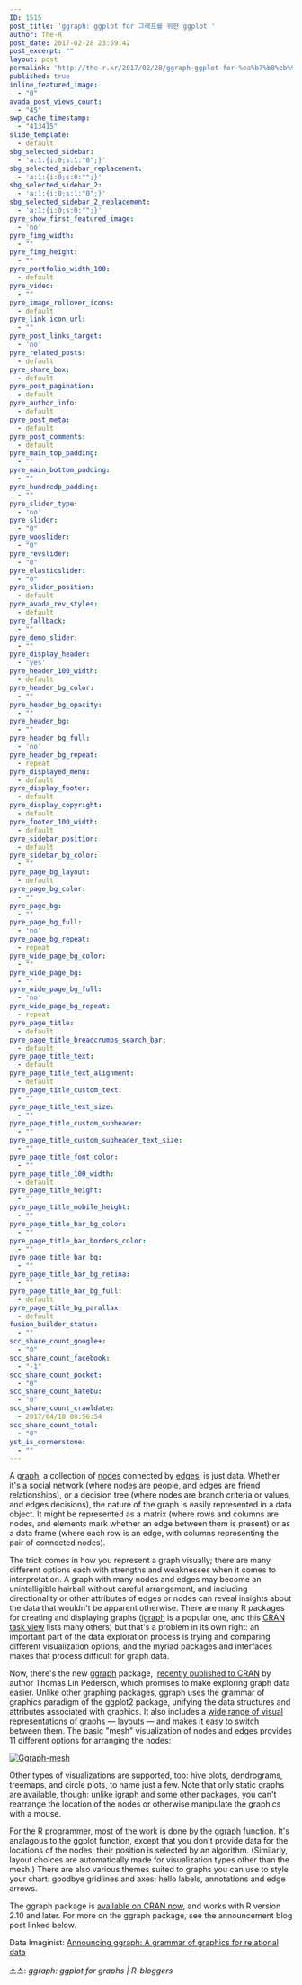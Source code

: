 ```yaml
---
ID: 1515
post_title: 'ggraph: ggplot for 그래프를 위한 ggplot '
author: The-R
post_date: 2017-02-28 23:59:42
post_excerpt: ""
layout: post
permalink: 'http://the-r.kr/2017/02/28/ggraph-ggplot-for-%ea%b7%b8%eb%9e%98%ed%94%84%eb%a5%bc-%ec%9c%84%ed%95%9c-ggplot/'
published: true
inline_featured_image:
  - "0"
avada_post_views_count:
  - "45"
swp_cache_timestamp:
  - "413415"
slide_template:
  - default
sbg_selected_sidebar:
  - 'a:1:{i:0;s:1:"0";}'
sbg_selected_sidebar_replacement:
  - 'a:1:{i:0;s:0:"";}'
sbg_selected_sidebar_2:
  - 'a:1:{i:0;s:1:"0";}'
sbg_selected_sidebar_2_replacement:
  - 'a:1:{i:0;s:0:"";}'
pyre_show_first_featured_image:
  - 'no'
pyre_fimg_width:
  - ""
pyre_fimg_height:
  - ""
pyre_portfolio_width_100:
  - default
pyre_video:
  - ""
pyre_image_rollover_icons:
  - default
pyre_link_icon_url:
  - ""
pyre_post_links_target:
  - 'no'
pyre_related_posts:
  - default
pyre_share_box:
  - default
pyre_post_pagination:
  - default
pyre_author_info:
  - default
pyre_post_meta:
  - default
pyre_post_comments:
  - default
pyre_main_top_padding:
  - ""
pyre_main_bottom_padding:
  - ""
pyre_hundredp_padding:
  - ""
pyre_slider_type:
  - 'no'
pyre_slider:
  - "0"
pyre_wooslider:
  - "0"
pyre_revslider:
  - "0"
pyre_elasticslider:
  - "0"
pyre_slider_position:
  - default
pyre_avada_rev_styles:
  - default
pyre_fallback:
  - ""
pyre_demo_slider:
  - ""
pyre_display_header:
  - 'yes'
pyre_header_100_width:
  - default
pyre_header_bg_color:
  - ""
pyre_header_bg_opacity:
  - ""
pyre_header_bg:
  - ""
pyre_header_bg_full:
  - 'no'
pyre_header_bg_repeat:
  - repeat
pyre_displayed_menu:
  - default
pyre_display_footer:
  - default
pyre_display_copyright:
  - default
pyre_footer_100_width:
  - default
pyre_sidebar_position:
  - default
pyre_sidebar_bg_color:
  - ""
pyre_page_bg_layout:
  - default
pyre_page_bg_color:
  - ""
pyre_page_bg:
  - ""
pyre_page_bg_full:
  - 'no'
pyre_page_bg_repeat:
  - repeat
pyre_wide_page_bg_color:
  - ""
pyre_wide_page_bg:
  - ""
pyre_wide_page_bg_full:
  - 'no'
pyre_wide_page_bg_repeat:
  - repeat
pyre_page_title:
  - default
pyre_page_title_breadcrumbs_search_bar:
  - default
pyre_page_title_text:
  - default
pyre_page_title_text_alignment:
  - default
pyre_page_title_custom_text:
  - ""
pyre_page_title_text_size:
  - ""
pyre_page_title_custom_subheader:
  - ""
pyre_page_title_custom_subheader_text_size:
  - ""
pyre_page_title_font_color:
  - ""
pyre_page_title_100_width:
  - default
pyre_page_title_height:
  - ""
pyre_page_title_mobile_height:
  - ""
pyre_page_title_bar_bg_color:
  - ""
pyre_page_title_bar_borders_color:
  - ""
pyre_page_title_bar_bg:
  - ""
pyre_page_title_bar_bg_retina:
  - ""
pyre_page_title_bar_bg_full:
  - default
pyre_page_title_bg_parallax:
  - default
fusion_builder_status:
  - ""
scc_share_count_google+:
  - "0"
scc_share_count_facebook:
  - "-1"
scc_share_count_pocket:
  - "0"
scc_share_count_hatebu:
  - "0"
scc_share_count_crawldate:
  - 2017/04/18 08:56:54
scc_share_count_total:
  - "0"
yst_is_cornerstone:
  - ""
---
```

<div>

A g<a href="https://en.wikipedia.org/wiki/Graph_(discrete_mathematics)" target="_blank" rel="nofollow">raph</a>, a collection of <a href="http://www.data-imaginist.com/2017/ggraph-introduction-nodes/" target="_blank" rel="nofollow">nodes</a> connected by <a href="http://www.data-imaginist.com/2017/ggraph-introduction-edges/" target="_blank" rel="nofollow">edges</a>, is just data. Whether it's a social network (where nodes are people, and edges are friend relationships), or a decision tree (where nodes are branch criteria or values, and edges decisions), the nature of the graph is easily represented in a data object. It might be represented as a matrix (where rows and columns are nodes, and elements mark whether an edge between them is present) or as a data frame (where each row is an edge, with columns representing the pair of connected nodes).

The trick comes in how you represent a graph visually; there are many different options each with strengths and weaknesses when it comes to interpretation. A graph with many nodes and edges may become an unintelligible hairball without careful arrangement, and including directionality or other attributes of edges or nodes can reveal insights about the data that wouldn't be apparent otherwise. There are many R packages for creating and displaying graphs (<a href="https://mran.microsoft.com/package/igraph/" target="_blank" rel="nofollow">igraph</a> is a popular one, and this <a href="https://cran.r-project.org/web/views/gR.html" target="_blank" rel="nofollow">CRAN task view</a> lists many others) but that's a problem in its own right: an important part of the data exploration process is trying and comparing different visualization options, and the myriad packages and interfaces makes that process difficult for graph data.

Now, there's the new <a href="https://mran.microsoft.com/package/ggraph/" target="_blank" rel="nofollow">ggraph</a> package,  <a href="http://www.data-imaginist.com/2017/Announcing-ggraph/" target="_blank" rel="nofollow">recently published to CRAN</a> by author Thomas Lin Pederson, which promises to make exploring graph data easier. Unlike other graphing packages, ggraph uses the grammar of graphics paradigm of the ggplot2 package, unifying the data structures and attributes associated with graphics. It also includes a <a href="http://www.data-imaginist.com/2017/ggraph-introduction-layouts/" target="_blank" rel="nofollow">wide range of visual representations of graphs</a> — layouts — and makes it easy to switch between them. The basic "mesh" visualization of nodes and edges provides 11 different options for arranging the nodes:

<a class="asset-img-link" href="http://revolution-computing.typepad.com/.a/6a010534b1db25970b01b7c8dac48f970b-pi" target="_blank" rel="nofollow"><img class="asset asset-image at-xid-6a010534b1db25970b01b7c8dac48f970b image-full img-responsive" title="Ggraph-mesh" src="http://revolution-computing.typepad.com/.a/6a010534b1db25970b01b7c8dac48f970b-800wi" alt="Ggraph-mesh" border="0" data-lazy-loaded="true" /></a>

Other types of visualizations are supported, too: hive plots, dendrograms, treemaps, and circle plots, to name just a few. Note that only static graphs are available, though: unlike igraph and some other packages, you can't rearrange the location of the nodes or otherwise manipulate the graphics with a mouse.

For the R programmer, most of the work is done by the <a href="https://www.rdocumentation.org/packages/ggraph/versions/0.1.1/topics/ggraph" target="_blank" rel="nofollow">ggraph</a> function. It's analagous to the ggplot function, except that you don't provide data for the locations of the nodes; their position is selected by an algorithm. (Similarly, layout choices are automatically made for visualization types other than the mesh.) There are also various themes suited to graphs you can use to style your chart: goodbye gridlines and axes; hello labels, annotations and edge arrows.

The ggraph package is <a href="https://mran.microsoft.com/package/ggraph/" target="_blank" rel="nofollow">available on CRAN now</a>, and works with R version 2.10 and later. For more on the ggraph package, see the announcement blog post linked below.

Data Imaginist: <a href="http://www.data-imaginist.com/2017/Announcing-ggraph/" target="_blank" rel="nofollow">Announcing ggraph: A grammar of graphics for relational data</a>

</div>
<div id="jp-relatedposts" class="jp-relatedposts"></div>
소스: <em>ggraph: ggplot for graphs | R-bloggers</em>